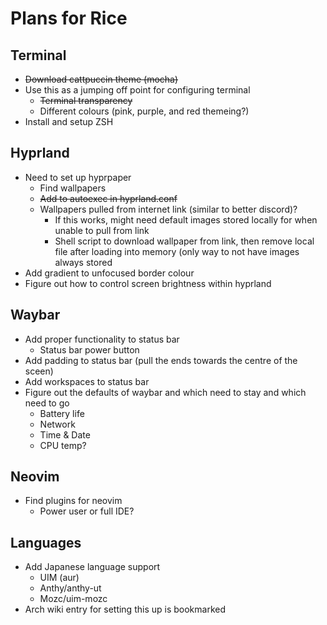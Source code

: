 # Plans for Rice

## Terminal
- ~~Download cattpuccin theme (mocha)~~
- Use this as a jumping off point for configuring terminal
	- ~~Terminal transparency~~
	- Different colours (pink, purple, and red themeing?)
- Install and setup ZSH
## Hyprland
- Need to set up hyprpaper
	- Find wallpapers
	- ~~Add to autoexec in hyprland.conf~~
	- Wallpapers pulled from internet link (similar to better discord)?
		- If this works, might need default images stored locally for when unable to pull from link
		- Shell script to download wallpaper from link, then remove local file after loading into memory (only way to not have images always stored
- Add gradient to unfocused border colour
- Figure out how to control screen brightness within hyprland
## Waybar
- Add proper functionality to status bar
	- Status bar power button
- Add padding to status bar (pull the ends towards the centre of the sceen)
- Add workspaces to status bar
- Figure out the defaults of waybar and which need to stay and which need to go
	- Battery life
	- Network
	- Time & Date
	- CPU temp?
## Neovim
- Find plugins for neovim
	- Power user or full IDE?
## Languages
- Add Japanese language support
	- UIM (aur)
	- Anthy/anthy-ut
	- Mozc/uim-mozc
- Arch wiki entry for setting this up is bookmarked

